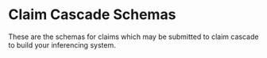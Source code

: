 # Claim Cascade Schemas

These are the schemas for claims which may be submitted to claim cascade to build your inferencing system.